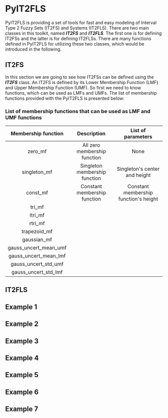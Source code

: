 # PyIT2FLS
PyIT2FLS is providing a set of tools for fast and easy modeling of Interval Type 2 Fuzzy Sets (IT2FS) and Systems (IT2FLS). There are two main classes in this toolkit, named **_IT2FS_** and **_IT2FLS_**. The first one is for defining IT2FSs and the latter is for defining IT2FLSs. There are many functions defined in PyIT2FLS for utilizing these two classes, which would be introduced in the following.

## IT2FS
In this section we are going to see how IT2FSs can be defined using the **_IT2FS_** class. An IT2FS is defined by its Lower Membership Function (LMF) and Upper Membership Function (UMF). So first we need to know functions, which can be used as LMFs and UMFs. The list of membership functions provided with the PyIT2FLS is presented below:

### List of membership functions that can be used as LMF and UMF functions

|  Membership function  | Description | List of parameters |
|:---------------------:|:-----------:|:------------------:|
| zero_mf               | All zero membership function | None |
| singleton_mf          | Singleton membership function | Singleton's center and height |
| const_mf              | Constant membership function | Constant membership function's height |
| tri_mf                |  |  |
| ltri_mf               |  |  |
| rtri_mf               |  |  |
| trapezoid_mf          |  |  |
| gaussian_mf           |  |  |
| gauss_uncert_mean_umf |  |  |
| gauss_uncert_mean_lmf |  |  |
| gauss_uncert_std_umf  |  |  |
| gauss_uncert_std_lmf  |  |  |



## IT2FLS

## Example 1

## Example 2

## Example 3

## Example 4

## Example 5

## Example 6

## Example 7





